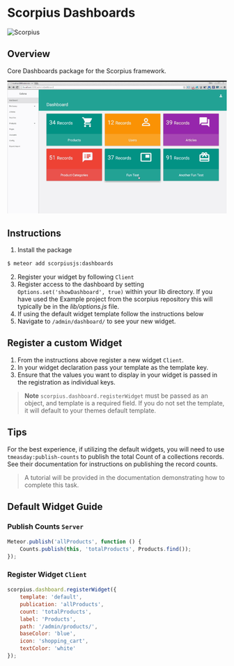 # Scorpius Dashboards

![Scorpius][1]

## Overview
Core Dashboards package for the Scorpius framework.



[1]: https://raw.githubusercontent.com/scorpiusjs/graphics/master/logos/scorpiusjs-logo.png


![](./assets/demo.gif)

## Instructions
1. Install the package
```sh
$ meteor add scorpiusjs:dashboards
```
2. Register your widget by following `Client`
3. Register access to the dashboard by setting `Options.set('showDashboard', true)` within your lib directory. If you have used the Example project from the scorpius repository this will typically be in the *lib/options.js* file.
4. If using the default widget template follow the instructions below
5. Navigate to `/admin/dashboard/` to see your new widget.

## Register a custom Widget
1. From the instructions above register a new widget `Client`. 
2. In your widget declaration pass your template as the template key.
3. Ensure that the values you want to display in your widget is passed in the registration as individual keys. 

>**Note** `scorpius.dashboard.registerWidget` must be passed as an object, and template is a required field. If you do not set the template, it will default to your themes default template.

## Tips
For the best experience, if utilizing the default widgets, you will need to use `tmeasday:publish-counts` to publish the total Count of a collections records. See their documentation for instructions on publishing the record counts.

> A tutorial will be provided in the documentation demonstrating how to complete this task.

## Default Widget Guide

### Publish Counts `Server`
```js
Meteor.publish('allProducts', function () {
	Counts.publish(this, 'totalProducts', Products.find());
});
```

### Register Widget `Client`
```js
scorpius.dashboard.registerWidget({
	template: 'default',
	publication: 'allProducts',
	count: 'totalProducts',
	label: 'Products',
	path: '/admin/products/',
	baseColor: 'blue',
	icon: 'shopping_cart',
	textColor: 'white'
});
```